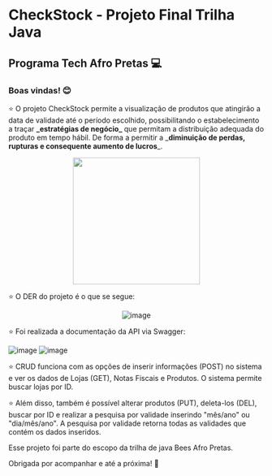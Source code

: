 <h1>CheckStock - Projeto Final Trilha Java
<h2> Programa Tech Afro Pretas 💻

### Boas vindas! 😊

  
⭐ O projeto CheckStock permite a visualização de produtos que atingirão a data de validade até o período escolhido, possibilitando o estabelecimento a traçar **\_estratégias de negócio\_**  que permitam a distribuição adequada do produto em tempo hábil. De forma a permitir a \_**diminuição de perdas, rupturas e consequente aumento de lucros**\_.

<div align="center">
  <img src = "https://github.com/mkalmeida/gestaoestoque-final/assets/130864403/0ab6836f-064d-493a-b39d-6282b216dd1a"
       width="250px"/>
 </div>
  
  
⭐ O DER do projeto é o que se segue:
 
<div align="center">
  
![image](https://github.com/mkalmeida/gestaoestoque-final/assets/130864403/5b09aeea-ca17-4737-8126-32d212f9d10b)
  
</div>
  
⭐ Foi realizada a documentação da API via Swagger:
  
![image](https://github.com/mkalmeida/gestaoestoque-final/assets/130864403/869f3d27-aad5-4dd6-85da-e4e298e42492)
![image](https://github.com/mkalmeida/gestaoestoque-final/assets/130864403/6f8c0079-e50d-4eff-b147-b0aa96cbf848)

⭐ CRUD funciona com as opções de inserir informações (POST) no sistema e ver os dados de Lojas (GET), Notas Fiscais e Produtos. O sistema permite buscar lojas por ID. 

⭐ Além disso, também é possível alterar produtos (PUT), deleta-los (DEL), buscar por ID e realizar a pesquisa por validade inserindo "mês/ano" ou "dia/mês/ano". A pesquisa por validade retorna todas as validades que contém os dados inseridos.
 
Esse projeto foi parte do escopo da trilha de java Bees Afro Pretas.
  
Obrigada por acompanhar e até a próxima! 🚀
